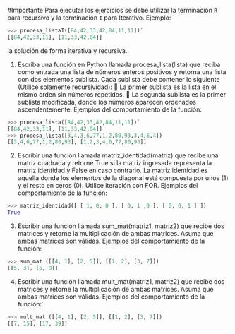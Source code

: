#Importante
Para ejecutar los ejercicios se debe utilizar la terminación `R` para recursivo y la terminación `I` para Iterativo.
Ejemplo:

```python
>>> procesa_listaI([84,42,33,42,84,11,11])`
[[84,42,33,11], [11,33,42,84]]
````

la solución de forma iterativa y recursiva.
1. Escriba una función en Python llamada procesa_lista(lista) que reciba como entrada una lista de números enteros positivos y retorna una lista con dos elementos sublista. Cada sublista debe contener lo siguiente (Utilice solamente recursividad):
 La primer sublista es la lista en el mismo orden sin números repetidos.
 La segunda sublista es la primer sublista modificada, donde los números aparecen ordenados ascendentemente.
Ejemplos del comportamiento de la función:
```python
>>> procesa_lista([84,42,33,42,84,11,11])`
[[84,42,33,11], [11,33,42,84]]
>>> procesa_lista([3,4,3,6,77,1,2,80,93,3,4,6,4])
[[3,4,6,77,1,2,80,93], [1,2,3,4,6,77,80,93]]
``` 
2. Escribir una función llamada matriz_identidad(matriz) que recibe una matriz cuadrada y retorne True si la matriz ingresada representa la matriz identidad y False en caso contrario. La matriz identidad es aquella donde los elementos de la diagonal está compuesta por unos (1) y el resto en ceros (0). Utilice iteración con FOR. Ejemplos del comportamiento de la función:
```python
>>> matriz_identidad([ [ 1, 0, 0 ], [ 0, 1 ,0 ], [ 0, 0, 1 ] ])
True
````
3. Escribir una función llamada sum_mat(matriz1, matriz2) que recibe dos matrices y retorne la multiplicación de ambas matrices. Asuma que ambas matrices son válidas. Ejemplos del comportamiento de la función:
```python	
>>> sum_mat ([[4, 1], [2, 5]], [[1, 2], [3, 7]])
[[5, 3], [5, 8]]
```
4. Escribir una función llamada mult_mat(matriz1, matriz2) que recibe dos matrices y retorne la multiplicación de ambas matrices. Asuma que ambas matrices son válidas. Ejemplos del comportamiento de la función:`
```python	
>>> mult_mat ([[4, 1], [2, 5]], [[1, 2], [3, 7]])
[[7, 15], [17, 39]]
```

